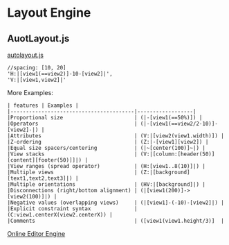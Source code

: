 # Layout Engine

## AuotLayout.js


[autolayout.js](https://github.com/IjzerenHein/autolayout.js)

```
//spacing: [10, 20]
'H:|[view1(==view2)]-10-[view2]|',
'V:|[view1,view2]|'
```

More Examples:

```
| features | Examples |
|----------------------------------------|------------------|
|Proportional size                       | (|-[view1(==50%)]) |
|Operators                               | (|-[view1(==view2/2-10)]-[view2]-|) |
|Attributes                              | (V:|[view2(view1.width)]) |
|Z-ordering                              | (Z:|-[view1][view2]) |
|Equal size spacers/centering            | (|~[center(100)]~|) |
|View stacks                             | (V:|[column:[header(50)][content][footer(50)]]|) |
|View ranges (spread operator)           | (H:[view1..8(10)]|) |
|Multiple views                          | (Z:|[background][text1,text2,text3]|) |
|Multiple orientations                   | (HV:|[background]|) |
|Disconnections (right/bottom alignment) | (|[view1(200)]->[view2(100)]|) |
|Negative values (overlapping views)     | (|[view1]-(-10)-[view2]|) |
|Explicit constraint syntax              | (C:view1.centerX(view2.centerX)) |
|Comments                                | ([view1(view1.height/3)]  |
```

[Online Editor Engine](https://github.com/IjzerenHein/visualformat-editor)